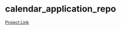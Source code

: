 # calendar_application_repo

[Project Link](https://calendarapp1bootcamp.github.io/calendar_application_repo/ "Calendar App")

